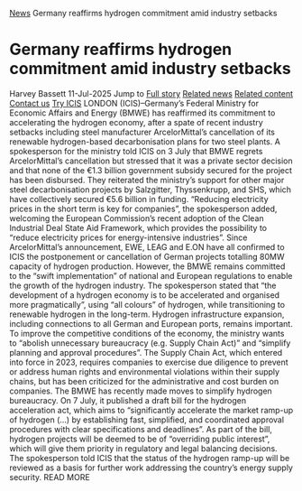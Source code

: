 [News](https://www.icis.com/explore/resources/news/) Germany reaffirms hydrogen commitment amid industry setbacks
# Germany reaffirms hydrogen commitment amid industry setbacks
Harvey Bassett
11-Jul-2025
Jump to
[Full story](https://www.icis.com/explore/resources/news/2025/07/11/11118608/germany-reaffirms-hydrogen-commitment-amid-industry-setbacks/#full-story)
[Related news](https://www.icis.com/explore/resources/news/2025/07/11/11118608/germany-reaffirms-hydrogen-commitment-amid-industry-setbacks/#related-articles)
[Related content](https://www.icis.com/explore/resources/news/2025/07/11/11118608/germany-reaffirms-hydrogen-commitment-amid-industry-setbacks/#related-contents)
[Contact us](https://www.icis.com/explore/resources/news/2025/07/11/11118608/germany-reaffirms-hydrogen-commitment-amid-industry-setbacks/#contact-us)
[Try ICIS](https://www.icis.com/explore/contact/try-icis-today/?intcmp=individual-news_try-icis)
LONDON (ICIS)–Germany’s Federal Ministry for Economic Affairs and Energy (BMWE) has reaffirmed its commitment to accelerating the hydrogen economy, after a spate of recent industry setbacks including steel manufacturer ArcelorMittal’s cancellation of its renewable hydrogen-based decarbonisation plans for two steel plants. 
A spokesperson for the ministry told ICIS on 3 July that BMWE regrets ArcelorMittal’s cancellation but stressed that it was a private sector decision and that none of the €1.3 billion government subsidy secured for the project has been disbursed. 
They reiterated the ministry’s support for other major steel decarbonisation projects by Salzgitter, Thyssenkrupp, and SHS, which have collectively secured €5.6 billion in funding. 
“Reducing electricity prices in the short term is key for companies”, the spokesperson added, welcoming the European Commission’s recent adoption of the Clean Industrial Deal State Aid Framework, which provides the possibility to “reduce electricity prices for energy-intensive industries”. 
Since ArcelorMittal’s announcement, EWE, LEAG and E.ON have all confirmed to ICIS the postponement or cancellation of German projects totalling 80MW capacity of hydrogen production. 
However, the BMWE remains committed to the “swift implementation” of national and European regulations to enable the growth of the hydrogen industry. 
The spokesperson stated that “the development of a hydrogen economy is to be accelerated and organised more pragmatically”, using “all colours” of hydrogen, while transitioning to renewable hydrogen in the long-term. 
Hydrogen infrastructure expansion, including connections to all German and European ports, remains important. 
To improve the competitive conditions of the economy, the ministry wants to “abolish unnecessary bureaucracy (e.g. Supply Chain Act)” and “simplify planning and approval procedures”. 
The Supply Chain Act, which entered into force in 2023, requires companies to exercise due diligence to prevent or address human rights and environmental violations within their supply chains, but has been criticized for the administrative and cost burden on companies. 
The BMWE has recently made moves to simplify hydrogen bureaucracy. On 7 July, it published a draft bill for the hydrogen acceleration act, which aims to “significantly accelerate the market ramp-up of hydrogen (…) by establishing fast, simplified, and coordinated approval procedures with clear specifications and deadlines”. 
As part of the bill, hydrogen projects will be deemed to be of “overriding public interest”, which will give them priority in regulatory and legal balancing decisions. 
The spokesperson told ICIS that the status of the hydrogen ramp-up will be reviewed as a basis for further work addressing the country’s energy supply security. 
READ MORE